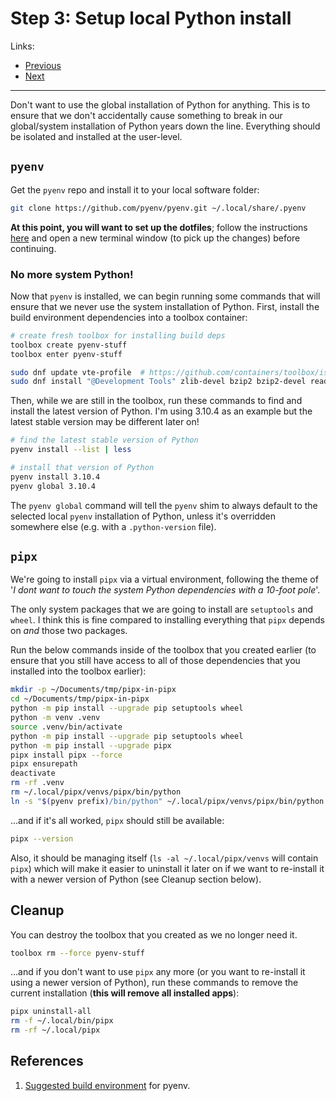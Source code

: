# Step 3: Setup local Python install

Links:

- [Previous](./02-AcquireRepo.md)
- [Next](./04-AnsiblePlaybook.md)

---

Don't want to use the global installation of Python for anything. This is to ensure that we don't accidentally cause something to break in our global/system installation of Python years down the line. Everything should be isolated and installed at the user-level.

## `pyenv` 

Get the `pyenv` repo and install it to your local software folder:

```bash
git clone https://github.com/pyenv/pyenv.git ~/.local/share/.pyenv
```

**At this point, you will want to set up the dotfiles**; follow the instructions [here](../dotfiles/README.md) and open a new terminal window (to pick up the changes) before continuing.

### No more system Python!

Now that `pyenv` is installed, we can begin running some commands that will ensure that we never use the system installation of Python. First, install the build environment dependencies into a toolbox container:

```bash
# create fresh toolbox for installing build deps
toolbox create pyenv-stuff
toolbox enter pyenv-stuff

sudo dnf update vte-profile  # https://github.com/containers/toolbox/issues/390
sudo dnf install "@Development Tools" zlib-devel bzip2 bzip2-devel readline-devel sqlite sqlite-devel openssl-devel xz xz-devel libffi-devel findutils
```

Then, while we are still in the toolbox, run these commands to find and install the latest version of Python. I'm using 3.10.4 as an example but the latest stable version may be different later on!

```bash
# find the latest stable version of Python
pyenv install --list | less

# install that version of Python
pyenv install 3.10.4
pyenv global 3.10.4
```

The `pyenv global` command will tell the `pyenv` shim to always default to the selected local `pyenv` installation of Python, unless it's overridden somewhere else (e.g. with a `.python-version` file).

## `pipx`

We're going to install `pipx` via a virtual environment, following the theme of '*I dont want to touch the system Python dependencies with a 10-foot pole*'.

The only system packages that we are going to install are `setuptools` and `wheel`. I think this is fine compared to installing everything that `pipx` depends on *and* those two packages.

Run the below commands inside of the toolbox that you created earlier (to ensure that you still have access to all of those dependencies that you installed into the toolbox earlier):

```bash
mkdir -p ~/Documents/tmp/pipx-in-pipx
cd ~/Documents/tmp/pipx-in-pipx
python -m pip install --upgrade pip setuptools wheel
python -m venv .venv
source .venv/bin/activate
python -m pip install --upgrade pip setuptools wheel
python -m pip install --upgrade pipx
pipx install pipx --force
pipx ensurepath
deactivate
rm -rf .venv
rm ~/.local/pipx/venvs/pipx/bin/python
ln -s "$(pyenv prefix)/bin/python" ~/.local/pipx/venvs/pipx/bin/python
```

...and if it's all worked, `pipx` should still be available:

```bash
pipx --version
```

Also, it should be managing itself (`ls -al ~/.local/pipx/venvs` will contain `pipx`) which will make it easier to uninstall it later on if we want to re-install it with a newer version of Python (see Cleanup section below).

## Cleanup

You can destroy the toolbox that you created as we no longer need it.

```bash
toolbox rm --force pyenv-stuff
```

...and if you don't want to use `pipx` any more (or you want to re-install it using a newer version of Python), run these commands to remove the current installation (**this will remove all installed apps**):

```bash
pipx uninstall-all
rm -f ~/.local/bin/pipx
rm -rf ~/.local/pipx
```

## References

1. [Suggested build environment](https://github.com/pyenv/pyenv/wiki#suggested-build-environment) for pyenv.